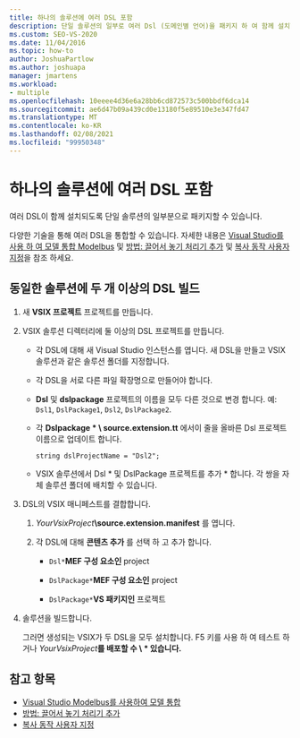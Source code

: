 ```yaml
---
title: 하나의 솔루션에 여러 DSL 포함
description: 단일 솔루션의 일부로 여러 Dsl (도메인별 언어)을 패키지 하 여 함께 설치할 수 있는 방법에 대해 알아봅니다.
ms.custom: SEO-VS-2020
ms.date: 11/04/2016
ms.topic: how-to
author: JoshuaPartlow
ms.author: joshuapa
manager: jmartens
ms.workload:
- multiple
ms.openlocfilehash: 10eeee4d36e6a28bb6cd872573c500bbdf6dca14
ms.sourcegitcommit: ae6d47b09a439cd0e13180f5e89510e3e347fd47
ms.translationtype: MT
ms.contentlocale: ko-KR
ms.lasthandoff: 02/08/2021
ms.locfileid: "99950348"
---
```

# <a name="multiple-dsls-in-one-solution"></a>하나의 솔루션에 여러 DSL 포함

여러 DSL이 함께 설치되도록 단일 솔루션의 일부분으로 패키지할 수 있습니다.

다양한 기술을 통해 여러 DSL을 통합할 수 있습니다. 자세한 내용은 [Visual Studio를 사용 하 여 모델 통합 Modelbus](../modeling/integrating-models-by-using-visual-studio-modelbus.md) 및 [방법: 끌어서 놓기 처리기 추가](../modeling/how-to-add-a-drag-and-drop-handler.md) 및 [복사 동작 사용자 지정](../modeling/customizing-copy-behavior.md)을 참조 하세요.

## <a name="build-more-than-one-dsl-in-the-same-solution"></a>동일한 솔루션에 두 개 이상의 DSL 빌드

1. 새 **VSIX 프로젝트** 프로젝트를 만듭니다.

2. VSIX 솔루션 디렉터리에 둘 이상의 DSL 프로젝트를 만듭니다.

   - 각 DSL에 대해 새 Visual Studio 인스턴스를 엽니다. 새 DSL을 만들고 VSIX 솔루션과 같은 솔루션 폴더를 지정합니다.

   - 각 DSL을 서로 다른 파일 확장명으로 만들어야 합니다.

   - **Dsl** 및 **dslpackage** 프로젝트의 이름을 모두 다른 것으로 변경 합니다. 예: `Dsl1`, `DslPackage1`, `Dsl2`, `DslPackage2`.

   - 각 **Dslpackage \* \ source.extension.tt** 에서이 줄을 올바른 Dsl 프로젝트 이름으로 업데이트 합니다.

      `string dslProjectName = "Dsl2";`

   - VSIX 솔루션에서 Dsl * 및 DslPackage 프로젝트를 추가 \* 합니다. 각 쌍을 자체 솔루션 폴더에 배치할 수 있습니다.

2. DSL의 VSIX 매니페스트를 결합합니다.

   1. _YourVsixProject_**\source.extension.manifest** 를 엽니다.

   2. 각 DSL에 대해 **콘텐츠 추가** 를 선택 하 고 추가 합니다.

       - `Dsl*`**MEF 구성 요소인** project

       - `DslPackage*`**MEF 구성 요소인** project

       - `DslPackage*`**VS 패키지인** 프로젝트

3. 솔루션을 빌드합니다.

   그러면 생성되는 VSIX가 두 DSL을 모두 설치합니다. F5 키를 사용 하 여 테스트 하거나 _YourVsixProject_**를 배포할 수 \\ \* 있습니다.**

## <a name="see-also"></a>참고 항목

- [Visual Studio Modelbus를 사용하여 모델 통합](../modeling/integrating-models-by-using-visual-studio-modelbus.md)
- [방법: 끌어서 놓기 처리기 추가](../modeling/how-to-add-a-drag-and-drop-handler.md)
- [복사 동작 사용자 지정](../modeling/customizing-copy-behavior.md)
